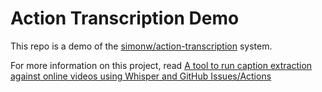 # Action Transcription Demo

This repo is a demo of the [simonw/action-transcription](https://github.com/simonw/action-transcription) system.

For more information on this project, read [A tool to run caption extraction against online videos using Whisper and GitHub Issues/Actions](https://simonwillison.net/2022/Sep/30/action-transcription/)
